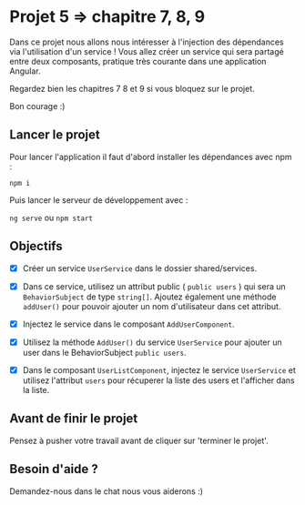 # Projet 5 => chapitre 7, 8, 9

Dans ce projet nous allons nous intéresser à l'injection des dépendances via l'utilisation d'un service ! Vous allez créer un service qui sera partagé entre deux composants, pratique très courante dans une application Angular.

Regardez bien les chapitres 7 8 et 9 si vous bloquez sur le projet.

Bon courage :)

## Lancer le projet

Pour lancer l'application il faut d'abord installer les dépendances avec npm :

`npm i`

Puis lancer le serveur de développement avec :

`ng serve` ou `npm start`

## Objectifs
- [X] Créer un service `UserService` dans le dossier shared/services.
- [X] Dans ce service, utilisez un attribut public ( `public users` ) qui sera un `BehaviorSubject` de type `string[]`. Ajoutez également une méthode `addUser()` pour pouvoir ajouter un nom d'utilisateur dans cet attribut.
- [X] Injectez le service dans le composant `AddUserComponent`.
- [X] Utilisez la méthode `AddUser()` du service `UserService` pour ajouter un user dans le BehaviorSubject `public users`.
- [X] Dans le composant `UserListComponent`, injectez le service `UserService` et utilisez l'attribut `users` pour récuperer la liste des users et l'afficher dans la liste.


## Avant de finir le projet

Pensez à pusher votre travail avant de cliquer sur 'terminer le projet'.

## Besoin d'aide ?

Demandez-nous dans le chat nous vous aiderons :)
